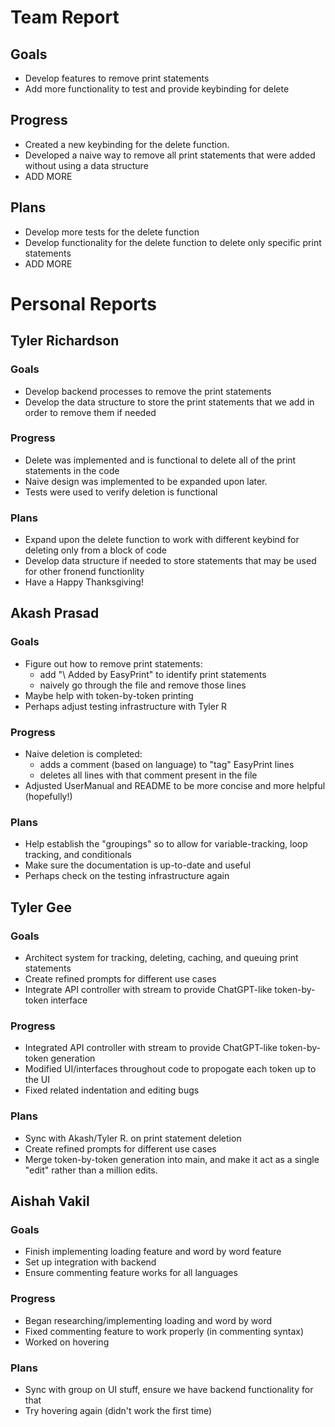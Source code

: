 # Team Report

## Goals
- Develop features to remove print statements
- Add more functionality to test and provide keybinding for delete

## Progress
- Created a new keybinding for the delete function.
- Developed a naive way to remove all print statements that were added without using a data structure
- ADD MORE

## Plans
- Develop more tests for the delete function
- Develop functionality for the delete function to delete only specific print statements
- ADD MORE

# Personal Reports

## Tyler Richardson

### Goals
- Develop backend processes to remove the print statements
- Develop the data structure to store the print statements that we add in order to remove them if needed

### Progress
- Delete was implemented and is functional to delete all of the print statements in the code
- Naive design was implemented to be expanded upon later.
- Tests were used to verify deletion is functional

### Plans
- Expand upon the delete function to work with different keybind for deleting only from a block of code
- Develop data structure if needed to store statements that may be used for other fronend functionlity
- Have a Happy Thanksgiving!

## Akash Prasad

### Goals
- Figure out how to remove print statements:
    - add "\\ Added by EasyPrint" to identify print statements
    - naively go through the file and remove those lines
- Maybe help with token-by-token printing
- Perhaps adjust testing infrastructure with Tyler R

### Progress
- Naive deletion is completed:
    - adds a comment (based on language) to "tag" EasyPrint lines
    - deletes all lines with that comment present in the file
- Adjusted UserManual and README to be more concise and more helpful (hopefully!)

### Plans
- Help establish the "groupings" so to allow for variable-tracking, loop tracking, and conditionals
- Make sure the documentation is up-to-date and useful
- Perhaps check on the testing infrastructure again

## Tyler Gee

### Goals
- Architect system for tracking, deleting, caching, and queuing print statements
- Create refined prompts for different use cases
- Integrate API controller with stream to provide ChatGPT-like token-by-token interface

### Progress
- Integrated API controller with stream to provide ChatGPT-like token-by-token generation
- Modified UI/interfaces throughout code to propogate each token up to the UI
- Fixed related indentation and editing bugs

### Plans
- Sync with Akash/Tyler R. on print statement deletion
- Create refined prompts for different use cases
- Merge token-by-token generation into main, and make it act as a single "edit" rather than a million edits.

## Aishah Vakil

### Goals
- Finish implementing loading feature and word by word feature
- Set up integration with backend
- Ensure commenting feature works for all languages

### Progress
- Began researching/implementing loading and word by word
- Fixed commenting feature to work properly (in commenting syntax)
- Worked on hovering

### Plans
- Sync with group on UI stuff, ensure we have backend functionality for that 
- Try hovering again (didn't work the first time)

